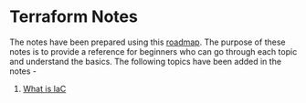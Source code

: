 # Terraform Notes

The notes have been prepared using this [roadmap]((https://roadmap.sh/terraform)). The purpose of these notes is to provide a reference for beginners who can go through each topic and understand the basics. The following topics have been added in the notes -

1. [What is IaC](./terraform-learning-notes.md/#what-is-infrastructure-as-code)




